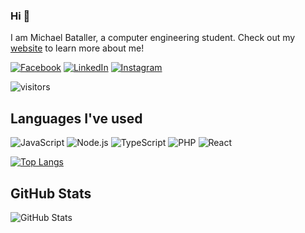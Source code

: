 ### Hi 👋

I am Michael Bataller, a computer engineering student. Check out my [website](https://michaelbataller.tech) to learn more about me!

[![Facebook](https://img.shields.io/badge/facebook-%231877F2.svg?&style=for-the-badge&logo=facebook&logoColor=white)](https://facebook.com/mchlbataller) 
[![LinkedIn](https://img.shields.io/badge/linkedin-%230077B5.svg?&style=for-the-badge&logo=linkedin&logoColor=white)](https://linkedin.com/in/mchlbataller)
[![Instagram](https://img.shields.io/badge/instagram-%23E4405F.svg?&style=for-the-badge&logo=instagram&logoColor=white)](https://instagram.com/michael_bataller)

![visitors](https://visitor-badge.laobi.icu/badge?page_id=mchlbataller.mchlbataller)


## Languages I've used
![JavaScript](https://img.shields.io/badge/javascript%20-%23323330.svg?&style=for-the-badge&logo=javascript&logoColor=%23F7DF1E)
![Node.js](https://img.shields.io/badge/node.js%20-%2343853D.svg?&style=for-the-badge&logo=node.js&logoColor=white)
![TypeScript](https://img.shields.io/badge/typescript%20-%23007ACC.svg?&style=for-the-badge&logo=typescript&logoColor=white)
![PHP](https://img.shields.io/badge/php-%23777BB4.svg?&style=for-the-badge&logo=php&logoColor=white)
![React](https://img.shields.io/badge/react%20-%2320232a.svg?&style=for-the-badge&logo=react&logoColor=%2361DAFB)

[![Top Langs](https://github-readme-stats.vercel.app/api/top-langs/?username=mchlbataller&hide=css)](https://github.com/mchlbataller)

## GitHub Stats

![GitHub Stats](https://github-readme-stats.vercel.app/api?username=mchlbataller&bg_color=30,4286f4,373B44&title_color=fff&text_color=fff)
